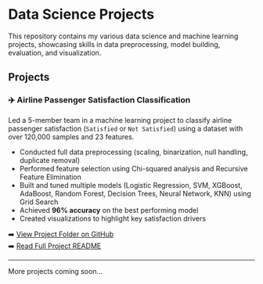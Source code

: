 # Data Science Projects

This repository contains my various data science and machine learning projects, showcasing skills in data preprocessing, model building, evaluation, and visualization.

## Projects

### ✈️ Airline Passenger Satisfaction Classification

Led a 5-member team in a machine learning project to classify airline passenger satisfaction (`Satisfied` or `Not Satisfied`) using a dataset with over 120,000 samples and 23 features.

- Conducted full data preprocessing (scaling, binarization, null handling, duplicate removal)
- Performed feature selection using Chi-squared analysis and Recursive Feature Elimination
- Built and tuned multiple models (Logistic Regression, SVM, XGBoost, AdaBoost, Random Forest, Decision Trees, Neural Network, KNN) using Grid Search
- Achieved **96% accuracy** on the best performing model
- Created visualizations to highlight key satisfaction drivers

➡️ [View Project Folder on GitHub](https://github.com/GavinHenderson1337/Data-Science-Projects/tree/main/Machine%20Learning%20Final%20Project)  
➡️ [Read Full Project README](https://github.com/GavinHenderson1337/Data-Science-Projects/blob/main/Machine%20Learning%20Final%20Project/README.md)

---

More projects coming soon...
